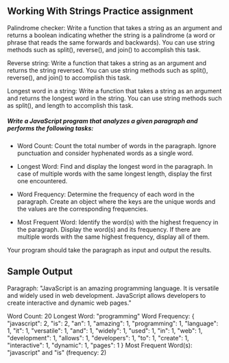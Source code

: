 ## Working With Strings Practice assignment

Palindrome checker: Write a function that takes a string as an argument and returns a boolean indicating whether the string is a palindrome (a word or phrase that reads the same forwards and backwards). You can use string methods such as split(), reverse(), and join() to accomplish this task.

Reverse string: Write a function that takes a string as an argument and returns the string reversed. You can use string methods such as split(), reverse(), and join() to accomplish this task.

Longest word in a string: Write a function that takes a string as an argument and returns the longest word in the string. You can use string methods such as split(), and length to accomplish this task.

##### Write a JavaScript program that analyzes a given paragraph and performs the following tasks:

- Word Count: Count the total number of words in the paragraph. Ignore punctuation and consider hyphenated words as a single word.

- Longest Word: Find and display the longest word in the paragraph. In case of multiple words with the same longest length, display the first one encountered.

- Word Frequency: Determine the frequency of each word in the paragraph. Create an object where the keys are the unique words and the values are the corresponding frequencies.
- Most Frequent Word: Identify the word(s) with the highest frequency in the paragraph. Display the word(s) and its frequency. If there are multiple words with the same highest frequency, display all of them.

Your program should take the paragraph as input and output the results.

## Sample Output

Paragraph: "JavaScript is an amazing programming language. It is versatile and widely used in web development. JavaScript allows developers to create interactive and dynamic web pages."

Word Count: 20
Longest Word: "programming"
Word Frequency:
{
"javascript": 2,
"is": 2,
"an": 1,
"amazing": 1,
"programming": 1,
"language": 1,
"it": 1,
"versatile": 1,
"and": 1,
"widely": 1,
"used": 1,
"in": 1,
"web": 1,
"development": 1,
"allows": 1,
"developers": 1,
"to": 1,
"create": 1,
"interactive": 1,
"dynamic": 1,
"pages": 1
}
Most Frequent Word(s): "javascript" and "is" (frequency: 2)
